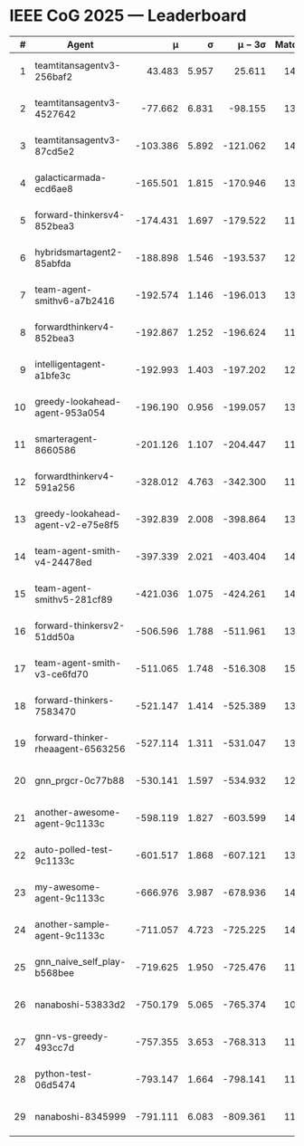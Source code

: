 # IEEE CoG 2025 — Leaderboard

| # | Agent | μ | σ | μ − 3σ | Matches | Updated |
|---:|---|---:|---:|---:|---:|---|
| 1 | teamtitansagentv3-256baf2 | 43.483 | 5.957 | 25.611 | 14378 | 2025-08-22 05:42 |
| 2 | teamtitansagentv3-4527642 | -77.662 | 6.831 | -98.155 | 13692 | 2025-08-22 05:42 |
| 3 | teamtitansagentv3-87cd5e2 | -103.386 | 5.892 | -121.062 | 14746 | 2025-08-22 05:42 |
| 4 | galacticarmada-ecd6ae8 | -165.501 | 1.815 | -170.946 | 13300 | 2025-08-22 05:42 |
| 5 | forward-thinkersv4-852bea3 | -174.431 | 1.697 | -179.522 | 11252 | 2025-08-22 05:42 |
| 6 | hybridsmartagent2-85abfda | -188.898 | 1.546 | -193.537 | 12448 | 2025-08-22 05:42 |
| 7 | team-agent-smithv6-a7b2416 | -192.574 | 1.146 | -196.013 | 13740 | 2025-08-22 05:42 |
| 8 | forwardthinkerv4-852bea3 | -192.867 | 1.252 | -196.624 | 11365 | 2025-08-22 05:42 |
| 9 | intelligentagent-a1bfe3c | -192.993 | 1.403 | -197.202 | 12029 | 2025-08-22 05:42 |
| 10 | greedy-lookahead-agent-953a054 | -196.190 | 0.956 | -199.057 | 13514 | 2025-08-22 05:42 |
| 11 | smarteragent-8660586 | -201.126 | 1.107 | -204.447 | 11945 | 2025-08-22 05:42 |
| 12 | forwardthinkerv4-591a256 | -328.012 | 4.763 | -342.300 | 11635 | 2025-08-22 05:42 |
| 13 | greedy-lookahead-agent-v2-e75e8f5 | -392.839 | 2.008 | -398.864 | 13914 | 2025-08-22 05:42 |
| 14 | team-agent-smith-v4-24478ed | -397.339 | 2.021 | -403.404 | 14482 | 2025-08-22 05:42 |
| 15 | team-agent-smithv5-281cf89 | -421.036 | 1.075 | -424.261 | 14040 | 2025-08-22 05:42 |
| 16 | forward-thinkersv2-51dd50a | -506.596 | 1.788 | -511.961 | 13788 | 2025-08-22 05:42 |
| 17 | team-agent-smith-v3-ce6fd70 | -511.065 | 1.748 | -516.308 | 15202 | 2025-08-22 05:42 |
| 18 | forward-thinkers-7583470 | -521.147 | 1.414 | -525.389 | 13100 | 2025-08-22 05:42 |
| 19 | forward-thinker-rheaagent-6563256 | -527.114 | 1.311 | -531.047 | 13588 | 2025-08-22 05:42 |
| 20 | gnn_prgcr-0c77b88 | -530.141 | 1.597 | -534.932 | 12630 | 2025-08-22 05:42 |
| 21 | another-awesome-agent-9c1133c | -598.119 | 1.827 | -603.599 | 14860 | 2025-08-22 05:42 |
| 22 | auto-polled-test-9c1133c | -601.517 | 1.868 | -607.121 | 13960 | 2025-08-22 05:42 |
| 23 | my-awesome-agent-9c1133c | -666.976 | 3.987 | -678.936 | 14260 | 2025-08-22 05:42 |
| 24 | another-sample-agent-9c1133c | -711.057 | 4.723 | -725.225 | 14020 | 2025-08-22 05:42 |
| 25 | gnn_naive_self_play-b568bee | -719.625 | 1.950 | -725.476 | 11100 | 2025-08-22 05:42 |
| 26 | nanaboshi-53833d2 | -750.179 | 5.065 | -765.374 | 10780 | 2025-08-22 05:42 |
| 27 | gnn-vs-greedy-493cc7d | -757.355 | 3.653 | -768.313 | 11520 | 2025-08-22 05:42 |
| 28 | python-test-06d5474 | -793.147 | 1.664 | -798.141 | 11580 | 2025-08-22 05:42 |
| 29 | nanaboshi-8345999 | -791.111 | 6.083 | -809.361 | 11730 | 2025-08-22 05:42 |
